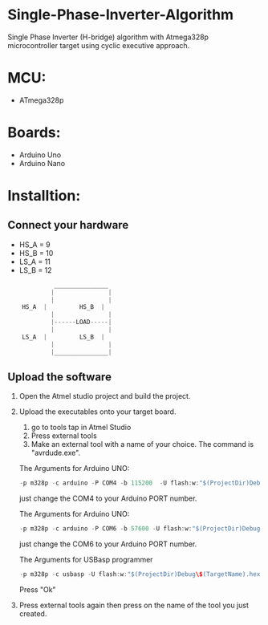 # Single-Phase-Inverter-Algorithm
Single Phase Inverter (H-bridge) algorithm with Atmega328p microcontroller target using cyclic executive approach.

# MCU:
- ATmega328p

# Boards:
- Arduino Uno
- Arduino Nano

# Installtion:
## Connect your hardware
- HS_A = 9
- HS_B = 10
- LS_A = 11
- LS_B = 12

```C
             _______________
            |               |						
            |               |
    HS_A  |         HS_B  |
            |               |						
            |------LOAD-----|
            |               |						
    LS_A  |         LS_B  |
            |               |						
            |_______________|						
```
## Upload the software
1. Open the Atmel studio project and build the project.
1. Upload the executables onto your target board.
   1. go to tools tap in Atmel Studio
   1. Press external tools
   1. Make an external tool with a name of your choice. The command is "avrdude.exe". 
   
   The Arguments for Arduino UNO: 
   ```C
   -p m328p -c arduino -P COM4 -b 115200  -U flash:w:"$(ProjectDir)Debug\$(TargetName).hex":i 
   ```
   just change the COM4 to your Arduino PORT number.
   
   The Arguments for Arduino UNO:
   ```C
   -p m328p -c arduino -P COM6 -b 57600 -U flash:w:"$(ProjectDir)Debug\$(TargetName).hex":i 
   ```
   just change the COM6 to your Arduino PORT number.
   
   The Arguments for USBasp programmer
   ```C
   -p m328p -c usbasp -U flash:w:"$(ProjectDir)Debug\$(TargetName).hex":i
   ```
   
   Press "Ok"
1. Press external tools again then press on the name of the tool you just created. 

